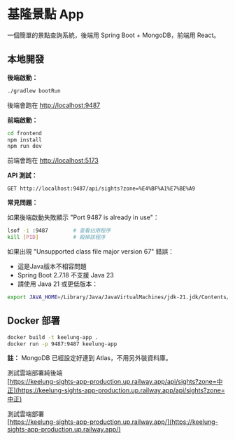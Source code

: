 # 基隆景點 App

一個簡單的景點查詢系統，後端用 Spring Boot + MongoDB，前端用 React。

## 本地開發

**後端啟動：**

```bash
./gradlew bootRun
```

後端會跑在 <http://localhost:9487>

**前端啟動：**

```bash
cd frontend
npm install
npm run dev
```

前端會跑在 <http://localhost:5173>

**API 測試：**

```
GET http://localhost:9487/api/sights?zone=%E4%BF%A1%E7%BE%A9
```

**常見問題：**

如果後端啟動失敗顯示 "Port 9487 is already in use"：

```bash
lsof -i :9487        # 查看佔用程序
kill [PID]           # 殺掉該程序
```

如果出現 "Unsupported class file major version 67" 錯誤：

- 這是Java版本不相容問題
- Spring Boot 2.7.18 不支援 Java 23
- 請使用 Java 21 或更低版本：

```bash
export JAVA_HOME=/Library/Java/JavaVirtualMachines/jdk-21.jdk/Contents/Home
```

## Docker 部署

```bash
docker build -t keelung-app .
docker run -p 9487:9487 keelung-app
```

**註：** MongoDB 已經設定好連到 Atlas，不用另外裝資料庫。



測試雲端部署純後端  
[https://keelung-sights-app-production.up.railway.app/api/sights?zone=中正](https://keelung-sights-app-production.up.railway.app/api/sights?zone=中正)

測試雲端部署  
[https://keelung-sights-app-production.up.railway.app/](https://keelung-sights-app-production.up.railway.app/)

